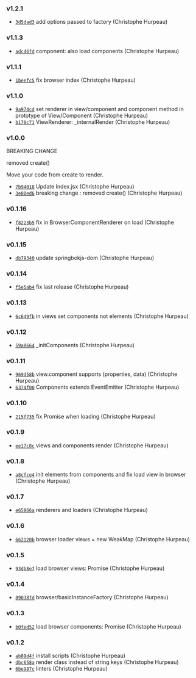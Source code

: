 ### v1.2.1

- [`3d5dad3`](https://github.com/git://github.com/turacojs/render.git/commit/3d5dad31260f4aba7b03d566e92563c87f8f9f69) add options passed to factory (Christophe Hurpeau)

### v1.1.3

- [`adc46fd`](https://github.com/git://github.com/turacojs/render.git/commit/adc46fdee38f0eee2bdc97d413003eca1a8e5503) component: also load components (Christophe Hurpeau)

### v1.1.1

- [`1beefc5`](https://github.com/git://github.com/turacojs/render.git/commit/1beefc52aa52329f2a047bbd804dfb27e77d026e) fix browser index (Christophe Hurpeau)

### v1.1.0

- [`9a974cd`](https://github.com/git://github.com/turacojs/render.git/commit/9a974cd3492fede216153547ad338b0f6fea2686) set renderer in view/component and component method in prototype of View/Component (Christophe Hurpeau)
- [`b170c71`](https://github.com/git://github.com/turacojs/render.git/commit/b170c71d2c71ab9c1cc57d5bc6384164643d0ff0) ViewRenderer: _internalRender (Christophe Hurpeau)

### v1.0.0

BREAKING CHANGE

removed create()

Move your code from create to render.

- [`7b94018`](https://github.com/git://github.com/turacojs/render.git/commit/7b94018bc0431100811a6ea5f7e9da6b88facc26) Update Index.jsx (Christophe Hurpeau)
- [`3e00ed6`](https://github.com/git://github.com/turacojs/render.git/commit/3e00ed68235297c19b27ca2b02da20995162d0c1) breaking change : removed create() (Christophe Hurpeau)


### v0.1.16

- [`f8223b5`](https://github.com/git://github.com/turacojs/render.git/commit/f8223b52f5e0526097f3429a36a7dae2655bb70c) fix in BrowserComponentRenderer on load (Christophe Hurpeau)


### v0.1.15

- [`db79340`](https://github.com/git://github.com/turacojs/render.git/commit/db793408fd2ba90db6c2c29fcd1ba376f5bd694d) update springbokjs-dom (Christophe Hurpeau)


### v0.1.14

- [`f5e5ab4`](https://github.com/git://github.com/turacojs/render.git/commit/f5e5ab423a86a90457afd4c3e616c5cb447ff1a1) fix last release (Christophe Hurpeau)

### v0.1.13

- [`6c649fb`](https://github.com/git://github.com/turacojs/render.git/commit/6c649fbc83d0c206f9e221c9cedfef2ff3b48bc2) in views set components not elements (Christophe Hurpeau)

### v0.1.12

- [`59a8664`](https://github.com/git://github.com/turacojs/render.git/commit/59a8664231707c9f4e762a3ec3a9c7276cae8371) _initComponents (Christophe Hurpeau)

### v0.1.11

- [`969d58b`](https://github.com/git://github.com/turacojs/render.git/commit/969d58b659a1cc2a442fbb875deb97517ce3172c) view.component supports (properties, data) (Christophe Hurpeau)
- [`6374f00`](https://github.com/git://github.com/turacojs/render.git/commit/6374f005d6762841f94a2558394124b4a4ba1cdf) Components extends EventEmitter (Christophe Hurpeau)

### v0.1.10

- [`215f735`](https://github.com/git://github.com/turacojs/render.git/commit/215f735d1c1a8ea811ddfb5d116ef27a7b47e0ff) fix Promise when loading (Christophe Hurpeau)

### v0.1.9

- [`ee17c8c`](https://github.com/git://github.com/turacojs/render.git/commit/ee17c8cff70bce63e5701191465cfd987bc0b704) views and components render (Christophe Hurpeau)

### v0.1.8

- [`a8cfce4`](https://github.com/git://github.com/turacojs/render.git/commit/a8cfce487cdcc2d455abd63cb80724e167caa2bc) init elements from components and fix load view in browser (Christophe Hurpeau)

### v0.1.7

- [`e65866a`](https://github.com/git://github.com/turacojs/render.git/commit/e65866a9dafe1b0b7e6f64ccd9e0c4ff10ff766b) renderers and loaders (Christophe Hurpeau)

### v0.1.6

- [`662120b`](https://github.com/git://github.com/turacojs/render.git/commit/662120b5629c7e72df62cfa43e4d6150f87e7cfc) browser loader views = new WeakMap (Christophe Hurpeau)

### v0.1.5

- [`93db8e7`](https://github.com/git://github.com/turacojs/render.git/commit/93db8e745099cfa9c0df87b09690676cfb3c9f9b) load browser views: Promise (Christophe Hurpeau)

### v0.1.4

- [`89038fd`](https://github.com/git://github.com/turacojs/render.git/commit/89038fd0c1085248263abc45b9a2daa101e7d06b) browser/basicInstanceFactory (Christophe Hurpeau)

### v0.1.3

- [`b0fed52`](https://github.com/git://github.com/turacojs/render.git/commit/b0fed5219be34eacb93941b31431bc8db79df03a) load browser components: Promise (Christophe Hurpeau)

### v0.1.2

- [`ab89d4f`](https://github.com/git://github.com/turacojs/render.git/commit/ab89d4f8eb5731385f73d80cc8aa86dde82da527) install scripts (Christophe Hurpeau)
- [`dbc658a`](https://github.com/git://github.com/turacojs/render.git/commit/dbc658ae455ea2d1f708fef0f89dd6b5931d1ac4) render class instead of string keys (Christophe Hurpeau)
- [`6be987c`](https://github.com/git://github.com/turacojs/render.git/commit/6be987c13204e308561fa162b22503d4bfc56d83) linters (Christophe Hurpeau)

